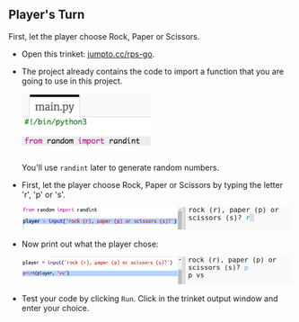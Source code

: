 ## Player's Turn

First, let the player choose Rock, Paper or Scissors.

+ Open this trinket: <a href="http://jumpto.cc/rps-go" target="_blank">jumpto.cc/rps-go</a>.

+ The project already contains the code to import a function that you are going to use in this project.
    
    ![screenshot](images/rps-imports.png)
    
    You'll use `randint` later to generate random numbers.

+ First, let the player choose Rock, Paper or Scissors by typing the letter 'r', 'p' or 's'.
    
    ![screenshot](images/rps-input.png)

+ Now print out what the player chose:
    
    ![screenshot](images/rps-player.png)

+ Test your code by clicking `Run`. Click in the trinket output window and enter your choice.